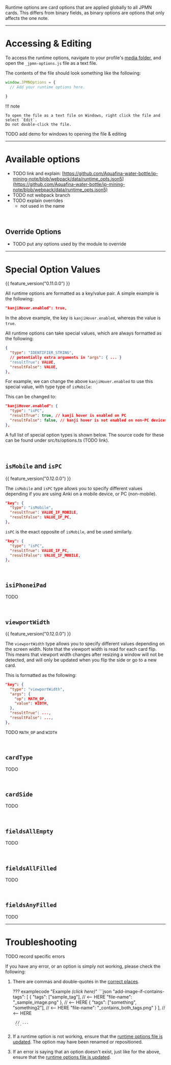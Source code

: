 
Runtime options are card options that are applied globally to all JPMN cards.
This differs from binary fields,
as binary options are options that only affects the one note.

---

# Accessing & Editing

To access the runtime options, navigate to your profile's
[media folder](faq.md#where-is-the-x-folder-in-anki),
and open the `_jpmn-options.js` file as a text file.

The contents of the file should look something like the following:
```javascript
window.JPMNOptions = {
  // Add your runtime options here.

}
```

!!! note

    To open the file as a text file on Windows, right click the file and select `Edit`.
    Do not double-click the file.

TODO add demo for windows to opening the file & editing


---

# Available options

- TODO link and explain: [https://github.com/Aquafina-water-bottle/jp-mining-note/blob/webpack/data/runtime_opts.json5](https://github.com/Aquafina-water-bottle/jp-mining-note/blob/webpack/data/runtime_opts.json5)
- TODO not webpack branch
- TODO explain overrides
    - not used in the name

<br>

## Override Options
- TODO put any options used by the module to override


---


# Special Option Values

{{ feature_version("0.11.0.0") }}

All runtime options are formatted as a key/value pair.
A simple example is the following:

```json
"kanjiHover.enabled": true,
```

In the above example, the key is `kanjiHover.enabled`, whereas the value is `true`.

All runtime options can take special values, which are always formatted as the following:

```json
{
  "type": "IDENTIFIER_STRING",
  // potentially extra arguments in "args": { ... }
  "resultTrue": VALUE,
  "resultFalse": VALUE,
},
```

For example, we can change the above `kanjiHover.enabled` to use this special value,
with type type of `isMobile`:

This can be changed to:
```json
"kanjiHover.enabled": {
  "type": "isPC",
  "resultTrue": true, // kanji hover is enabled on PC
  "resultFalse": false, // kanji hover is not enabled on non-PC devices, i.e. mobile
},
```

A full list of special option types is shown below.
The source code for these can be found under src/ts/options.ts (TODO link).




<br>

## `isMobile` and `isPC`

{{ feature_version("0.12.0.0") }}

The `isMobile` and `isPC` type allows you to specify different values depending if
you are using Anki on a mobile device, or PC (non-mobile).

```json
"key": {
  "type": "isMobile",
  "resultTrue": VALUE_IF_MOBILE,
  "resultFalse": VALUE_IF_PC,
},
```

`isPC` is the exact opposite of `isMobile`, and be used similarly.

```json
"key": {
  "type": "isPC",
  "resultTrue": VALUE_IF_PC,
  "resultFalse": VALUE_IF_MOBILE,
},
```

<br>



## `isiPhoneiPad`

TODO

<br>




## `viewportWidth`

{{ feature_version("0.12.0.0") }}

The `viewportWidth` type allows you to specify different values depending
on the screen width.
Note that the viewport width is read for each card flip.
This means that viewport width changes after resizing a window will not be detected,
and will only be updated when you flip the side or go to a new card.


This is formatted as the following:

```json
"key": {
  "type": "viewportWidth",
  "args": {
    "op": MATH_OP,
    "value": WIDTH,
  },
  "resultTrue": ...,
  "resultFalse": ...,
},
```

TODO `MATH_OP` and `WIDTH`

<br>

## `cardType`

TODO

<br>



## `cardSide`

TODO

<br>




## `fieldsAllEmpty`

TODO

<br>




## `fieldsAllFilled`

TODO

<br>




## `fieldsAnyFilled`

TODO







---


# Troubleshooting

TODO record specific errors

If you have any error, or an option is simply not working, please check the following:

1. There are commas and double-quotes in the [correct places](https://www.json.org/json-en.html).

    ??? examplecode "Example *(click here)*"
        ```json
        "add-image-if-contains-tags": [
          {
            "tags": ["sample_tag"], // <-- HERE
            "file-name": "_sample_image.png"
          }, // <-- HERE
          {
            "tags": ["something", "something2"], // <-- HERE
            "file-name": "_contains_both_tags.png"
          }
        ], // <-- HERE

        // ...
        ```

1. If a runtime option is not working,
    ensure that the
    [runtime options file is updated](updating.md#updating-the-runtime-options-file).
    The option may have been renamed or repositioned.

1.  If an error is saying that an option doesn't exist, just like for the above, ensure
    that the [runtime options file is updated](updating.md#updating-the-runtime-options-file).



